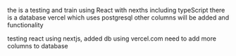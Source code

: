 the is a testing and train using React with nexths including typeScript
there is a database vercel which uses postgresql 
other columns will be added and functionality

testing react using nextjs, added db using vercel.com
need to add more columns to database




